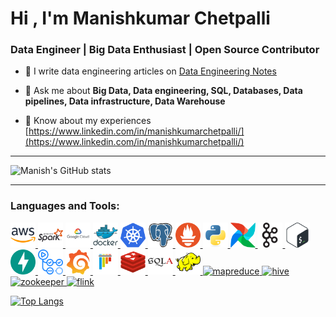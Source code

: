 # Hi , I'm Manishkumar Chetpalli
###  Data Engineer | Big Data Enthusiast | Open Source Contributor

- 🔭 I write data engineering articles on [Data Engineering Notes](https://manish-chet.github.io/Data-Engineering-Works/)

- 💬 Ask me about **Big Data, Data engineering, SQL, Databases, Data pipelines, Data infrastructure, Data Warehouse**

- 📄 Know about my experiences [https://www.linkedin.com/in/manishkumarchetpalli/](https://www.linkedin.com/in/manishkumarchetpalli/)



---

![Manish's GitHub stats](https://github-readme-streak-stats.herokuapp.com/?user=manish-chet&theme=tokyonight)

---

<h3 align="left">Languages and Tools:</h3>
<p align="left">
<!-- Existing Tools -->
<a href="https://aws.amazon.com" target="_blank" rel="noreferrer">
  <img src="https://raw.githubusercontent.com/devicons/devicon/master/icons/amazonwebservices/amazonwebservices-original-wordmark.svg" alt="aws" width="40" height="40"/>
</a>
<a href="https://spark.apache.org/" target="_blank" rel="noreferrer">
  <img src="https://raw.githubusercontent.com/devicons/devicon/master/icons/apachespark/apachespark-original-wordmark.svg" alt="apache-spark" width="40" height="40"/>
</a>
<a href="https://cloud.google.com/?hl=en" target="_blank" rel="noreferrer">
  <img src="https://raw.githubusercontent.com/devicons/devicon/master/icons/googlecloud/googlecloud-original-wordmark.svg" alt="gcp" width="40" height="40"/>
</a>
<a href="https://www.docker.com/" target="_blank" rel="noreferrer">
  <img src="https://raw.githubusercontent.com/devicons/devicon/master/icons/docker/docker-original-wordmark.svg" alt="docker" width="40" height="40"/>
</a>
<a href="https://kubernetes.io/" target="_blank" rel="noreferrer">
  <img src="https://raw.githubusercontent.com/devicons/devicon/master/icons/kubernetes/kubernetes-original.svg" alt="kubernetes" width="40" height="40"/>
</a>
<a href="https://www.postgresql.org/" target="_blank" rel="noreferrer">
  <img src="https://raw.githubusercontent.com/devicons/devicon/master/icons/postgresql/postgresql-original.svg" alt="postgresql" width="40" height="40"/>
</a>
<a href="https://prometheus.io/" target="_blank" rel="noreferrer">
  <img src="https://raw.githubusercontent.com/devicons/devicon/master/icons/prometheus/prometheus-original.svg" alt="prometheus" width="40" height="40"/>
</a>
<a href="https://www.python.org/" target="_blank" rel="noreferrer">
  <img src="https://raw.githubusercontent.com/devicons/devicon/master/icons/python/python-original.svg" alt="python" width="40" height="40"/>
</a>
<a href="https://airflow.apache.org/" target="_blank" rel="noreferrer">
  <img src="https://raw.githubusercontent.com/devicons/devicon/master/icons/apacheairflow/apacheairflow-original.svg" alt="airflow" width="40" height="40"/>
</a>
<a href="https://kafka.apache.org/" target="_blank" rel="noreferrer">
  <img src="https://raw.githubusercontent.com/devicons/devicon/master/icons/apachekafka/apachekafka-original.svg" alt="apache-kafka" width="40" height="40"/>
</a>
<a href="https://www.gnu.org/software/bash/" target="_blank" rel="noreferrer">
  <img src="https://raw.githubusercontent.com/devicons/devicon/master/icons/bash/bash-original.svg" alt="bash" width="40" height="40"/>
</a>
<a href="https://fastapi.tiangolo.com/" target="_blank" rel="noreferrer">
  <img src="https://raw.githubusercontent.com/devicons/devicon/master/icons/fastapi/fastapi-original.svg" alt="fastapi" width="40" height="40"/>
</a>
<a href="https://docs.github.com/en/actions" target="_blank" rel="noreferrer">
  <img src="https://raw.githubusercontent.com/devicons/devicon/master/icons/githubactions/githubactions-original.svg" alt="github-actions" width="40" height="40"/>
</a>
<a href="https://grafana.com/" target="_blank" rel="noreferrer">
  <img src="https://raw.githubusercontent.com/devicons/devicon/master/icons/grafana/grafana-original.svg" alt="grafana" width="40" height="40"/>
</a>
<a href="https://docs.pytest.org/en/8.2.x/" target="_blank" rel="noreferrer">
  <img src="https://raw.githubusercontent.com/devicons/devicon/master/icons/pytest/pytest-original.svg" alt="pytest" width="40" height="40"/>
</a>
<a href="https://redis.io/" target="_blank" rel="noreferrer">
  <img src="https://raw.githubusercontent.com/devicons/devicon/master/icons/redis/redis-original.svg" alt="redis" width="40" height="40"/>
</a>
<a href="https://www.sqlalchemy.org/" target="_blank" rel="noreferrer">
  <img src="https://raw.githubusercontent.com/devicons/devicon/master/icons/sqlalchemy/sqlalchemy-original.svg" alt="sqlalchemy" width="40" height="40"/>
</a>

<!-- New Tools -->
<a href="https://hadoop.apache.org/docs/stable/hadoop-project-dist/hadoop-hdfs/HdfsUserGuide.html" target="_blank" rel="noreferrer">
  <img src="https://raw.githubusercontent.com/devicons/devicon/master/icons/hadoop/hadoop-original.svg" alt="hdfs" width="40" height="40"/>
</a>
<a href="https://hadoop.apache.org/docs/stable/hadoop-mapreduce-client/hadoop-mapreduce-client-core/MapReduceTutorial.html" target="_blank" rel="noreferrer">
  <img src="https://raw.githubusercontent.com/apache/icons/master/mapreduce-icon.svg" alt="mapreduce" width="40" height="40"/>
</a>
<a href="https://hive.apache.org/" target="_blank" rel="noreferrer">
  <img src="https://raw.githubusercontent.com/apache/hive/master/beeline/src/resources/hive_logo.png" alt="hive" width="40" height="40"/>
</a>
<a href="https://zookeeper.apache.org/" target="_blank" rel="noreferrer">
  <img src="https://raw.githubusercontent.com/apache/zookeeper/master/zookeeper-docs/src/main/resources/zookeeper_small.png" alt="zookeeper" width="40" height="40"/>
</a>
<a href="https://flink.apache.org/" target="_blank" rel="noreferrer">
  <img src="https://flink.apache.org/img/flink-logo.png" alt="flink" width="40" height="40"/>
</a>
</p>

[![Top Langs](https://github-readme-stats.vercel.app/api/top-langs/?username=manish-chet&layout=donut)](https://github.com/anuraghazra/github-readme-stats)


